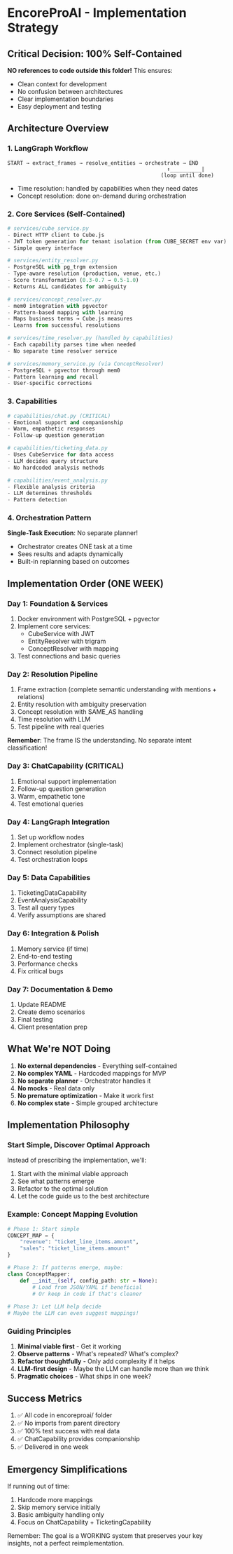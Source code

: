 # EncoreProAI - Implementation Strategy

## Critical Decision: 100% Self-Contained

**NO references to code outside this folder!** This ensures:
- Clean context for development
- No confusion between architectures
- Clear implementation boundaries
- Easy deployment and testing

## Architecture Overview

### 1. LangGraph Workflow
```
START → extract_frames → resolve_entities → orchestrate → END
                                                   ↑__________|
                                                 (loop until done)
```

- Time resolution: handled by capabilities when they need dates
- Concept resolution: done on-demand during orchestration

### 2. Core Services (Self-Contained)

```python
# services/cube_service.py
- Direct HTTP client to Cube.js
- JWT token generation for tenant isolation (from CUBE_SECRET env var)
- Simple query interface

# services/entity_resolver.py
- PostgreSQL with pg_trgm extension
- Type-aware resolution (production, venue, etc.)
- Score transformation (0.3-0.7 → 0.5-1.0)
- Returns ALL candidates for ambiguity

# services/concept_resolver.py
- mem0 integration with pgvector
- Pattern-based mapping with learning
- Maps business terms → Cube.js measures
- Learns from successful resolutions

# services/time_resolver.py (handled by capabilities)
- Each capability parses time when needed
- No separate time resolver service

# services/memory_service.py (via ConceptResolver)
- PostgreSQL + pgvector through mem0
- Pattern learning and recall
- User-specific corrections
```

### 3. Capabilities

```python
# capabilities/chat.py (CRITICAL)
- Emotional support and companionship
- Warm, empathetic responses
- Follow-up question generation

# capabilities/ticketing_data.py
- Uses CubeService for data access
- LLM decides query structure
- No hardcoded analysis methods

# capabilities/event_analysis.py
- Flexible analysis criteria
- LLM determines thresholds
- Pattern detection
```

### 4. Orchestration Pattern

**Single-Task Execution**: No separate planner!
- Orchestrator creates ONE task at a time
- Sees results and adapts dynamically
- Built-in replanning based on outcomes

## Implementation Order (ONE WEEK)

### Day 1: Foundation & Services
1. Docker environment with PostgreSQL + pgvector
2. Implement core services:
   - CubeService with JWT
   - EntityResolver with trigram
   - ConceptResolver with mapping
3. Test connections and basic queries

### Day 2: Resolution Pipeline
1. Frame extraction (complete semantic understanding with mentions + relations)
2. Entity resolution with ambiguity preservation
3. Concept resolution with SAME_AS handling
4. Time resolution with LLM
5. Test pipeline with real queries

**Remember**: The frame IS the understanding. No separate intent classification!

### Day 3: ChatCapability (CRITICAL)
1. Emotional support implementation
2. Follow-up question generation
3. Warm, empathetic tone
4. Test emotional queries

### Day 4: LangGraph Integration
1. Set up workflow nodes
2. Implement orchestrator (single-task)
3. Connect resolution pipeline
4. Test orchestration loops

### Day 5: Data Capabilities
1. TicketingDataCapability
2. EventAnalysisCapability
3. Test all query types
4. Verify assumptions are shared

### Day 6: Integration & Polish
1. Memory service (if time)
2. End-to-end testing
3. Performance checks
4. Fix critical bugs

### Day 7: Documentation & Demo
1. Update README
2. Create demo scenarios
3. Final testing
4. Client presentation prep

## What We're NOT Doing

1. **No external dependencies** - Everything self-contained
2. **No complex YAML** - Hardcoded mappings for MVP
3. **No separate planner** - Orchestrator handles it
4. **No mocks** - Real data only
5. **No premature optimization** - Make it work first
6. **No complex state** - Simple grouped architecture

## Implementation Philosophy

### Start Simple, Discover Optimal Approach

Instead of prescribing the implementation, we'll:
1. Start with the minimal viable approach
2. See what patterns emerge
3. Refactor to the optimal solution
4. Let the code guide us to the best architecture

### Example: Concept Mapping Evolution

```python
# Phase 1: Start simple
CONCEPT_MAP = {
    "revenue": "ticket_line_items.amount",
    "sales": "ticket_line_items.amount"
}

# Phase 2: If patterns emerge, maybe:
class ConceptMapper:
    def __init__(self, config_path: str = None):
        # Load from JSON/YAML if beneficial
        # Or keep in code if that's cleaner
        
# Phase 3: Let LLM help decide
# Maybe the LLM can even suggest mappings!
```

### Guiding Principles

1. **Minimal viable first** - Get it working
2. **Observe patterns** - What's repeated? What's complex?
3. **Refactor thoughtfully** - Only add complexity if it helps
4. **LLM-first design** - Maybe the LLM can handle more than we think
5. **Pragmatic choices** - What ships in one week?

## Success Metrics

1. ✅ All code in encoreproai/ folder
2. ✅ No imports from parent directory
3. ✅ 100% test success with real data
4. ✅ ChatCapability provides companionship
5. ✅ Delivered in one week

## Emergency Simplifications

If running out of time:
1. Hardcode more mappings
2. Skip memory service initially
3. Basic ambiguity handling only
4. Focus on ChatCapability + TicketingCapability

Remember: The goal is a WORKING system that preserves your key insights, not a perfect reimplementation.